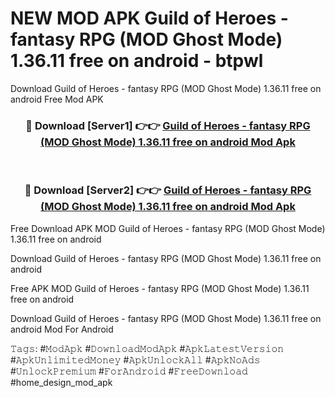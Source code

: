 # NEW MOD APK Guild of Heroes - fantasy RPG (MOD Ghost Mode) 1.36.11 free on android - btpwl
Download Guild of Heroes - fantasy RPG (MOD Ghost Mode) 1.36.11 free on android Free Mod APK

<div align="center">
<h3>🔴 Download [Server1] 👉👉 <a href="https://apk-comot.site?title=Guild_of_Heroes_-_fantasy_RPG_(MOD_Ghost_Mode)_1.36.11_free_on_android">Guild of Heroes - fantasy RPG (MOD Ghost Mode) 1.36.11 free on android Mod Apk</a></h3><br>

<h3>🔴 Download [Server2] 👉👉 <a href="https://apk-comot.site?title=Guild_of_Heroes_-_fantasy_RPG_(MOD_Ghost_Mode)_1.36.11_free_on_android">Guild of Heroes - fantasy RPG (MOD Ghost Mode) 1.36.11 free on android Mod Apk</a></h3>
</div>


Free Download APK MOD Guild of Heroes - fantasy RPG (MOD Ghost Mode) 1.36.11 free on android

Download Guild of Heroes - fantasy RPG (MOD Ghost Mode) 1.36.11 free on android 

Free APK MOD Guild of Heroes - fantasy RPG (MOD Ghost Mode) 1.36.11 free on android 

Download Guild of Heroes - fantasy RPG (MOD Ghost Mode) 1.36.11 free on android Mod For Android

𝚃𝚊𝚐𝚜: #𝙼𝚘𝚍𝙰𝚙𝚔 #𝙳𝚘𝚠𝚗𝚕𝚘𝚊𝚍𝙼𝚘𝚍𝙰𝚙𝚔 #𝙰𝚙𝚔𝙻𝚊𝚝𝚎𝚜𝚝𝚅𝚎𝚛𝚜𝚒𝚘𝚗 #𝙰𝚙𝚔𝚄𝚗𝚕𝚒𝚖𝚒𝚝𝚎𝚍𝙼𝚘𝚗𝚎𝚢 #𝙰𝚙𝚔𝚄𝚗𝚕𝚘𝚌𝚔𝙰𝚕𝚕 #𝙰𝚙𝚔𝙽𝚘𝙰𝚍𝚜 #𝚄𝚗𝚕𝚘𝚌𝚔𝙿𝚛𝚎𝚖𝚒𝚞𝚖 #𝙵𝚘𝚛𝙰𝚗𝚍𝚛𝚘𝚒𝚍 #𝙵𝚛𝚎𝚎𝙳𝚘𝚠𝚗𝚕𝚘𝚊𝚍 #home_design_mod_apk